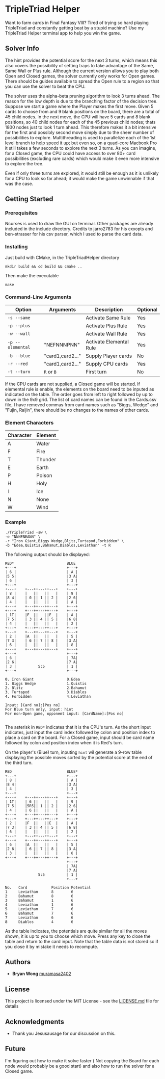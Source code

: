 # TripleTriad Helper

Want to farm cards in Final Fantasy VIII? Tired of trying so hard playing TripleTriad and constantly getting beat by a stupid machine? Use my TripleTriad Helper terminal app to help you win the game.

## Solver Info
The hint provides the potential score for the next 3 turns, which means this also covers the possibility of setting traps to take advantage of the Same, Same Wall or Plus rule. Although the current version allows you to play both Open and Closed games, the solver currently only works for Open games. There should be guides available to spread the Open rule to a region so that you can use the solver to beat the CPU.

The solver uses the alpha-beta pruning algorithm to look 3 turns ahead. The reason for the low depth is due to the branching factor of the decision tree. Suppose we start a game where the Player makes the first move. Given 5 cards to choose from and 9 blank positions on the board, there are a total of 45 child nodes. In the next move, the CPU will have 5 cards and 8 blank positions, so 40 child nodes for each of the 45 previous child nodes; thats 1800 nodes just to look 1 turn ahead. This therefore makes it a bit intensive for the first and possibly second move simply due to the sheer number of possibilities to explore. Multithreading is used to parallelize each of the 1st level branch to help speed it up; but even so, on a quad-core Macbook Pro it still takes a few seconds to explore the next 3 turns. As you can imagine, for a Closed game, the CPU could have access to over 80+ card possibilities (excluding rare cards) which would make it even more intensive to explore the tree.

Even if only three turns are explored, it would still be enough as it is unlikely for a CPU to look so far ahead; it would make the game unwinnable if that was the case.

## Getting Started


### Prerequisites

Ncurses is used to draw the GUI on terminal. Other packages are already included in the include directory. Credits to jarro2783 for his cxxopts and ben-strasser for his csv parser, which I used to parse the card data.

### Installing

Just build with CMake, in the TripleTriadHelper directory
```
mkdir build && cd build && cmake ..
```

Then make the executable
```
make
```

### Command-Line Arguments
| Option           | Arguments          | Description                 | Optional |
| ---------------- | ------------------ | --------------------------- | -------- |
| `-s --same`      |                    | Activate Same Rule          | Yes      |
| `-p --plus`      |                    | Activate Plus Rule          | Yes      |
| `-w --wall`      |                    | Activate Wall Rule          | Yes      |
| `-p --elemental` | "NEFNNNPNN"        | Activate Elemental Rule     | Yes      |
| `-b --blue`      | "card1,card2..."   | Supply Player cards         | No       |
| `-r --red`       | "card1,card2..."   | Supply CPU cards            | Yes      |
| `-t --turn`      | `R` or `B`         | First turn                  | No       |

If the CPU cards are not supplied, a Closed game will be started. If elemental rule is enable, the elements on the board need to be inputed as indicated on the table. The order goes from left to right followed by up to down in the 9x9 grid. The list of card names can be found in the Cards.csv file, I have removed commas from card names such as "Biggs, Wedge" and "Fujin, Raijin", there should be no changes to the names of other cards.

### Element Characters

| Character | Element |
| --------- | ------- |
| A         | Water   | 
| F         | Fire    | 
| T         | Thunder | 
| E         | Earth   | 
| P         | Poison  | 
| H         | Holy    | 
| I         | Ice     | 
| N         | None    | 
| W         | Wind    |

### Example

```
./TripleTriad -sw \
-e "NNNFNEANN" \
-r "Iron Giant,Biggs Wedge,Blitz,Turtapod,Forbidden" \
-b "Edea,Quistis,Bahamut,Diablos,Leviathan" -t R
```

The following output should be displayed:
```
RED*                        BLUE
+---+                       +---+
| 6 |                       | A |
|5 5|                       |3 A|
| 6 |                       | 3 |
+---+                       +---+
+---+    +---++---++---+    +---+
| 8 |    |   ||   ||   |    | 9 |
|8 4|    | 0 || 1 || 2 |    |2 6|
| 4 |    |   ||   ||   |    | A |
+---+    +---++---++---+    +---+
+---+    +---++---++---+    +---+
| 1T|    |F  ||   ||E  |    | A |
|7 5|    | 3 || 4 || 5 |    |6 8|
| 4 |    |   ||   ||   |    | 2 |
+---+    +---++---++---+    +---+
+---+    +---++---++---+    +---+
| 2 |    |A  ||   ||   |    | 5 |
|7 3|    | 6 || 7 || 8 |    |3 A|
| 6 |    |   ||   ||   |    | 8 |
+---+    +---++---++---+    +---+
+---+                       +---+
| 6 |                       | 7A|
|2 6|                       |7 A|
| 3 |          5:5          | 1 |
+---+                       +---+

0. Iron Giant               0.Edea
1. Biggs Wedge              1.Quistis
2. Blitz                    2.Bahamut
3. Turtapod                 3.Diablos
4. Forbidden                4.Leviathan

Input: [Card no]:[Pos no]
For Blue turn only, input: hint
For non-Open game, opponent input: [CardName]:[Pos no]


```

The asterisk in `RED*` indicates that it is the CPU's turn. As the short input indicates, just input the card index followed by colon and position index to place a card on the board. For a Closed game, input should be card name followed by colon and position index when it is Red's turn. 

On the player's (Blue) turn, inputing `hint` wil generate a 9-row table displaying the possible moves sorted by the potential score at the end of the third turn.

```
RED                         BLUE*
+---+                       +---+
| 8 |                       | A |
|8 4|                       |3 A|
| 4 |                       | 3 |
+---+                       +---+
+---+    +---++---++---+    +---+
| 1T|    | 6 ||   ||   |    | 9 |
|7 5|    |5R5|| 1 || 2 |    |2 6|
| 4 |    | 6 ||   ||   |    | A |
+---+    +---++---++---+    +---+
+---+    +---++---++---+    +---+
| 2 |    |F  ||   ||E  |    | A |
|7 3|    | 3 || 4 || 5 |    |6 8|
| 6 |    |   ||   ||   |    | 2 |
+---+    +---++---++---+    +---+
+---+    +---++---++---+    +---+
| 6 |    |A  ||   ||   |    | 5 |
|2 6|    | 6 || 7 || 8 |    |3 A|
| 3 |    |   ||   ||   |    | 8 |
+---+    +---++---++---+    +---+
                            +---+
                            | 7A|
                            |7 A|
               5:5          | 1 |
                            +---+

No.   Card           Position Potential
1     Leviathan      8        6
2     Bahamut        8        6
3     Bahamut        1        6
4     Leviathan      1        6
5     Leviathan      7        6
6     Bahamut        7        6
7     Leviathan      6        6
8     Diablos        4        6

```

As the table indicates, the potentials are quite similar for all the moves shown, it is up to you to choose which move. Press any key to close the table and return to the card input. Note that the table data is not stored so if you close it by mistake it needs to recompute.

## Authors

* **Bryan Wong** [muramasa2402](https://github.com/muramasa2402)

## License

This project is licensed under the MIT License - see the [LICENSE.md](https://github.com/muramasa2402/TripleTriadHelper/blob/master/LICENSE) file for details

## Acknowledgments

* Thank you Jesusausage for our discussion on this.

## Future

I'm figuring out how to make it solve faster ( Not copying the Board for each node would probably be a good start) and also how to run the solver for a Closed game.